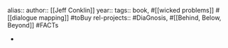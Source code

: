 alias::
author:: [[Jeff Conklin]]
year::
tags:: book, #[[wicked problems]] #[[dialogue mapping]] #toBuy
rel-projects:: #DiaGnosis, #[[Behind, Below, Beyond]] #FACTs


-
